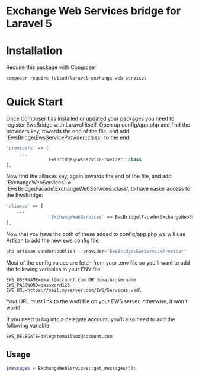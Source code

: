 Exchange Web Services bridge for Laravel 5
==============

# Installation

Require this package with Composer

```bash
composer require fuitad/laravel-exchange-web-services
```

# Quick Start

Once Composer has installed or updated your packages you need to register EwsBridge with Laravel itself. Open up config/app.php and find the providers key, towards the end of the file, and add 'EwsBridge\EwsServiceProvider::class', to the end:

```php
'providers' => [
     ...
                EwsBridge\EwsServiceProvider::class
],
```

Now find the alliases key, again towards the end of the file, and add 'ExchangeWebServices' => 'EwsBridge\Facade\ExchangeWebServices::class', to have easier access to the EwsBridge:

```php
'aliases' => [
    ... 
                'ExchangeWebServices' => EwsBridge\Facade\ExchangeWebServices::class
],
```

Now that you have the both of these added to config/app.php we will use Artisan to add the new ews config file:

```php
php artisan vendor:publish --provider="EwsBridge\EwsServiceProvider"
```

Most of the config values are fetch from your .env file so you'll want to add the following variables in your ENV file:

```
EWS_USERNAME=email@account.com OR domain\username
EWS_PASSWORD=password123
EWS_URL=https://mail.myserver.com/EWS/Services.wsdl
```

Your URL must link to the wsdl file on your EWS server, otherwise, it won't work!

If you need to log into a delegate account, you'll also need to add the following variable:

```
EWS_DELEGATE=delegatemailbox@account.com
```

## Usage

```php
$messages = ExchangeWebServices::get_messages(5);
```